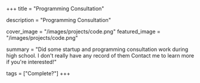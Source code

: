 +++
title = "Programming Consultation"

description = "Programming Consultation"

cover_image = "/images/projects/code.png"
featured_image = "/images/projects/code.png"

summary = "Did some startup and programming consultation work during high school. I don't really have any record of them  Contact me to learn more if you're interested!" 

tags = ["Complete?"]
+++